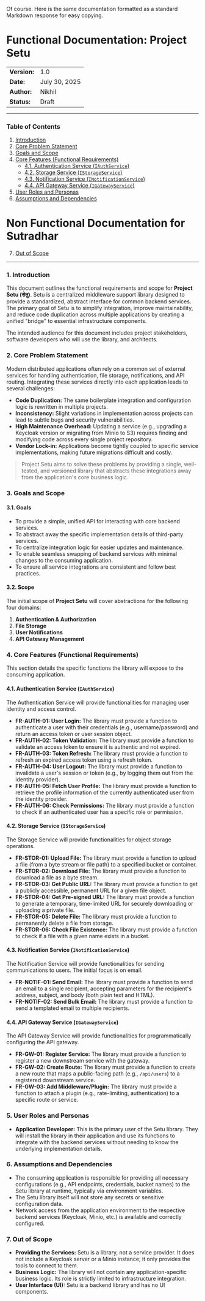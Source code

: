 Of course. Here is the same documentation formatted as a standard Markdown response for easy copying.

# Functional Documentation: Project Setu

| |               |
| :--- |:--------------|
| **Version:** | 1.0           |
| **Date:** | July 30, 2025 |
| **Author:** | Nikhil        |
| **Status:** | Draft         |

-----

### Table of Contents

1.  [Introduction]()
2.  [Core Problem Statement]()
3.  [Goals and Scope]()
4.  [Core Features (Functional Requirements)]()
      - [4.1. Authentication Service (`IAuthService`)]()
      - [4.2. Storage Service (`IStorageService`)]()
      - [4.3. Notification Service (`INotificationService`)]()
      - [4.4. API Gateway Service (`IGatewayService`)]()
5.  [User Roles and Personas]()
6.  [Assumptions and Dependencies]()
#  Non Functional Documentation for Sutradhar
7.  [Out of Scope]()

-----

### 1\. Introduction

This document outlines the functional requirements and scope for **Project Setu (सेतु)**. Setu is a centralized middleware support library designed to provide a standardized, abstract interface for common backend services. The primary goal of Setu is to simplify integration, improve maintainability, and reduce code duplication across multiple applications by creating a unified "bridge" to essential infrastructure components.

The intended audience for this document includes project stakeholders, software developers who will use the library, and architects.

### 2\. Core Problem Statement

Modern distributed applications often rely on a common set of external services for handling authentication, file storage, notifications, and API routing. Integrating these services directly into each application leads to several challenges:

  - **Code Duplication:** The same boilerplate integration and configuration logic is rewritten in multiple projects.
  - **Inconsistency:** Slight variations in implementation across projects can lead to subtle bugs and security vulnerabilities.
  - **High Maintenance Overhead:** Updating a service (e.g., upgrading a Keycloak version or migrating from Minio to S3) requires finding and modifying code across every single project repository.
  - **Vendor Lock-in:** Applications become tightly coupled to specific service implementations, making future migrations difficult and costly.

> Project Setu aims to solve these problems by providing a single, well-tested, and versioned library that abstracts these integrations away from the application's core business logic.

### 3\. Goals and Scope

#### 3.1. Goals

  - To provide a simple, unified API for interacting with core backend services.
  - To abstract away the specific implementation details of third-party services.
  - To centralize integration logic for easier updates and maintenance.
  - To enable seamless swapping of backend services with minimal changes to the consuming application.
  - To ensure all service integrations are consistent and follow best practices.

#### 3.2. Scope

The initial scope of **Project Setu** will cover abstractions for the following four domains:

1.  **Authentication & Authorization**
2.  **File Storage**
3.  **User Notifications**
4.  **API Gateway Management**

### 4\. Core Features (Functional Requirements)

This section details the specific functions the library will expose to the consuming application.

#### 4.1. Authentication Service (`IAuthService`)

The Authentication Service will provide functionalities for managing user identity and access control.

  - **FR-AUTH-01: User Login:** The library must provide a function to authenticate a user with their credentials (e.g., username/password) and return an access token or user session object.
  - **FR-AUTH-02: Token Validation:** The library must provide a function to validate an access token to ensure it is authentic and not expired.
  - **FR-AUTH-03: Token Refresh:** The library must provide a function to refresh an expired access token using a refresh token.
  - **FR-AUTH-04: User Logout:** The library must provide a function to invalidate a user's session or token (e.g., by logging them out from the identity provider).
  - **FR-AUTH-05: Fetch User Profile:** The library must provide a function to retrieve the profile information of the currently authenticated user from the identity provider.
  - **FR-AUTH-06: Check Permissions:** The library must provide a function to check if an authenticated user has a specific role or permission.

#### 4.2. Storage Service (`IStorageService`)

The Storage Service will provide functionalities for object storage operations.

  - **FR-STOR-01: Upload File:** The library must provide a function to upload a file (from a byte stream or file path) to a specified bucket or container.
  - **FR-STOR-02: Download File:** The library must provide a function to download a file as a byte stream.
  - **FR-STOR-03: Get Public URL:** The library must provide a function to get a publicly accessible, permanent URL for a given file object.
  - **FR-STOR-04: Get Pre-signed URL:** The library must provide a function to generate a temporary, time-limited URL for securely downloading or uploading a private file.
  - **FR-STOR-05: Delete File:** The library must provide a function to permanently delete a file from storage.
  - **FR-STOR-06: Check File Existence:** The library must provide a function to check if a file with a given name exists in a bucket.

#### 4.3. Notification Service (`INotificationService`)

The Notification Service will provide functionalities for sending communications to users. The initial focus is on email.

  - **FR-NOTIF-01: Send Email:** The library must provide a function to send an email to a single recipient, accepting parameters for the recipient's address, subject, and body (both plain text and HTML).
  - **FR-NOTIF-02: Send Bulk Email:** The library must provide a function to send a templated email to multiple recipients.

#### 4.4. API Gateway Service (`IGatewayService`)

The API Gateway Service will provide functionalities for programmatically configuring the API gateway.

  - **FR-GW-01: Register Service:** The library must provide a function to register a new downstream service with the gateway.
  - **FR-GW-02: Create Route:** The library must provide a function to create a new route that maps a public-facing path (e.g., `/api/users`) to a registered downstream service.
  - **FR-GW-03: Add Middleware/Plugin:** The library must provide a function to attach a plugin (e.g., rate-limiting, authentication) to a specific route or service.

### 5\. User Roles and Personas

  - **Application Developer:** This is the primary user of the Setu library. They will install the library in their application and use its functions to integrate with the backend services without needing to know the underlying implementation details.

### 6\. Assumptions and Dependencies

  - The consuming application is responsible for providing all necessary configurations (e.g., API endpoints, credentials, bucket names) to the Setu library at runtime, typically via environment variables.
  - The Setu library itself will not store any secrets or sensitive configuration data.
  - Network access from the application environment to the respective backend services (Keycloak, Minio, etc.) is available and correctly configured.

### 7\. Out of Scope

  - **Providing the Services:** Setu is a library, not a service provider. It does not include a Keycloak server or a Minio instance; it only provides the tools to connect to them.
  - **Business Logic:** The library will not contain any application-specific business logic. Its role is strictly limited to infrastructure integration.
  - **User Interface (UI):** Setu is a backend library and has no UI components.
